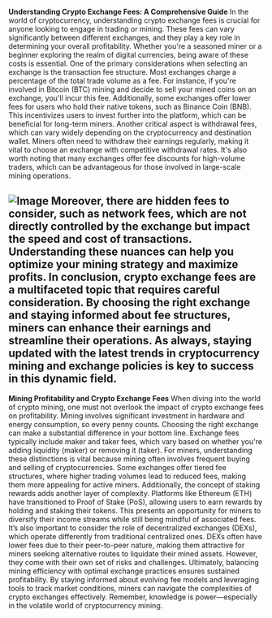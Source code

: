 **Understanding Crypto Exchange Fees: A Comprehensive Guide**
In the world of cryptocurrency, understanding crypto exchange fees is crucial for anyone looking to engage in trading or mining. These fees can vary significantly between different exchanges, and they play a key role in determining your overall profitability. Whether you're a seasoned miner or a beginner exploring the realm of digital currencies, being aware of these costs is essential.
One of the primary considerations when selecting an exchange is the transaction fee structure. Most exchanges charge a percentage of the total trade volume as a fee. For instance, if you're involved in Bitcoin (BTC) mining and decide to sell your mined coins on an exchange, you'll incur this fee. Additionally, some exchanges offer lower fees for users who hold their native tokens, such as Binance Coin (BNB). This incentivizes users to invest further into the platform, which can be beneficial for long-term miners.
Another critical aspect is withdrawal fees, which can vary widely depending on the cryptocurrency and destination wallet. Miners often need to withdraw their earnings regularly, making it vital to choose an exchange with competitive withdrawal rates. It's also worth noting that many exchanges offer fee discounts for high-volume traders, which can be advantageous for those involved in large-scale mining operations.

![Image](https://github.com/user-attachments/assets/4a25d116-2220-4385-b08e-f287af8fcbc4)
Moreover, there are hidden fees to consider, such as network fees, which are not directly controlled by the exchange but impact the speed and cost of transactions. Understanding these nuances can help you optimize your mining strategy and maximize profits.
In conclusion, crypto exchange fees are a multifaceted topic that requires careful consideration. By choosing the right exchange and staying informed about fee structures, miners can enhance their earnings and streamline their operations. As always, staying updated with the latest trends in cryptocurrency mining and exchange policies is key to success in this dynamic field.
---
**Mining Profitability and Crypto Exchange Fees**
When diving into the world of crypto mining, one must not overlook the impact of crypto exchange fees on profitability. Mining involves significant investment in hardware and energy consumption, so every penny counts. Choosing the right exchange can make a substantial difference in your bottom line.
Exchange fees typically include maker and taker fees, which vary based on whether you're adding liquidity (maker) or removing it (taker). For miners, understanding these distinctions is vital because mining often involves frequent buying and selling of cryptocurrencies. Some exchanges offer tiered fee structures, where higher trading volumes lead to reduced fees, making them more appealing for active miners.
Additionally, the concept of staking rewards adds another layer of complexity. Platforms like Ethereum (ETH) have transitioned to Proof of Stake (PoS), allowing users to earn rewards by holding and staking their tokens. This presents an opportunity for miners to diversify their income streams while still being mindful of associated fees.
It’s also important to consider the role of decentralized exchanges (DEXs), which operate differently from traditional centralized ones. DEXs often have lower fees due to their peer-to-peer nature, making them attractive for miners seeking alternative routes to liquidate their mined assets. However, they come with their own set of risks and challenges.
Ultimately, balancing mining efficiency with optimal exchange practices ensures sustained profitability.
By staying informed about evolving fee models and leveraging tools to track market conditions, miners can navigate the complexities of crypto exchanges effectively. Remember, knowledge is power—especially in the volatile world of cryptocurrency mining.
